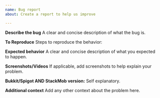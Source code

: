 ```yaml
---
name: Bug report
about: Create a report to help us improve

---
```


**Describe the bug**
A clear and concise description of what the bug is.

**To Reproduce**
Steps to reproduce the behavior:

**Expected behavior**
A clear and concise description of what you expected to happen.

**Screenshots/Videos**
If applicable, add screenshots to help explain your problem.

**Bukkit/Spigot AND StackMob version:**
Self explanatory.

**Additional context**
Add any other context about the problem here.
